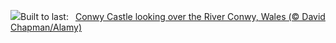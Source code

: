 ![](https://www.bing.com/th?id=OHR.ConwyRiver_EN-US4472231451_UHD.jpg&w=1000)Built to last:&nbsp;&ensp;[Conwy Castle looking over the River Conwy, Wales (© David Chapman/Alamy)](https://www.bing.com/th?id=OHR.ConwyRiver_EN-US4472231451_UHD.jpg)
<br><br/>
